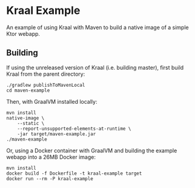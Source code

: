 # Kraal Example #

An example of using Kraal with Maven to build a native image of a simple Ktor webapp.

## Building ##

If using the unreleased version of Kraal (i.e. building master), first build Kraal from the parent directory:

    ./gradlew publishToMavenLocal
    cd maven-example

Then, with GraalVM installed locally:

    mvn install
    native-image \
        --static \
        --report-unsupported-elements-at-runtime \
        -jar target/maven-example.jar
    ./maven-example

Or, using a Docker container with GraalVM and building the example webapp into a 26MB Docker image:

    mvn install
    docker build -f Dockerfile -t kraal-example target
    docker run --rm -P kraal-example
